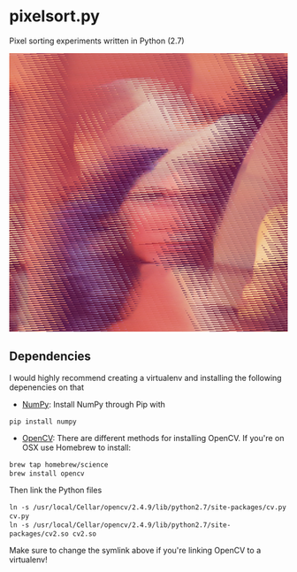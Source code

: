 pixelsort.py
============

Pixel sorting experiments written in Python (2.7)

![Lenna N-Pixel Sort](https://raw.githubusercontent.com/Plastix/pixelsort.py/master/examples/Lenna_npx.png)

## Dependencies
I would highly recommend creating a virtualenv and installing the following depenencies on that
* [NumPy](http://www.numpy.org/): Install NumPy through Pip with
```
pip install numpy
```
* [OpenCV](http://opencv.org/): There are different methods for installing OpenCV. If you're on OSX use Homebrew to install:
```
brew tap homebrew/science
brew install opencv
```
Then link the Python files
```
ln -s /usr/local/Cellar/opencv/2.4.9/lib/python2.7/site-packages/cv.py cv.py
ln -s /usr/local/Cellar/opencv/2.4.9/lib/python2.7/site-packages/cv2.so cv2.so
```
Make sure to change the symlink above if you're linking OpenCV to a virtualenv!
